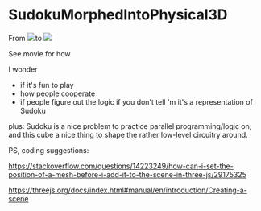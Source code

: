 # SudokuMorphedIntoPhysical3D

From <img src="https://i.pinimg.com/736x/29/3d/8d/293d8d80dd44ca8d8f4acc24639d0e40--sudoku-kinder-sudoku-for-kids.jpg">to <img src="https://i.ebayimg.com/images/g/R3wAAOSwvuhbmLbn/s-l300.jpg">

See movie for how


I wonder
- if it's fun to play
- how people cooperate
- if people figure out the logic if you don't tell 'm it's a representation of Sudoku

plus: Sudoku is a nice problem to practice parallel programming/logic on, and this cube a nice thing to shape the rather low-level circuitry around.



PS, coding suggestions:

https://stackoverflow.com/questions/14223249/how-can-i-set-the-position-of-a-mesh-before-i-add-it-to-the-scene-in-three-js/29175325

https://threejs.org/docs/index.html#manual/en/introduction/Creating-a-scene
